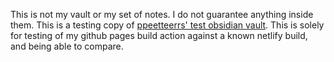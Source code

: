 This is not my vault or my set of notes. I do not guarantee anything inside them. This is a testing copy of [ppeetteerrs' test obsidian vault](https://github.com/ppeetteerrs/obsidian-pkm). This is solely for testing of my github pages build action against a known netlify build, and being able to compare.
